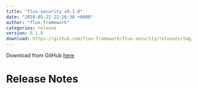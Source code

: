 ```yaml
---
title: "flux-security v0.1.0"
date: "2018-05-22 22:26:38 +0000"
author: "flux-framework"
categories: release
version: 0.1.0
download: https://github.com/flux-framework/flux-security/releases/tag/v0.1.0
---
```


Download from GitHub [here](https://github.com/flux-framework/flux-security/releases/tag/v0.1.0)

# Release Notes

